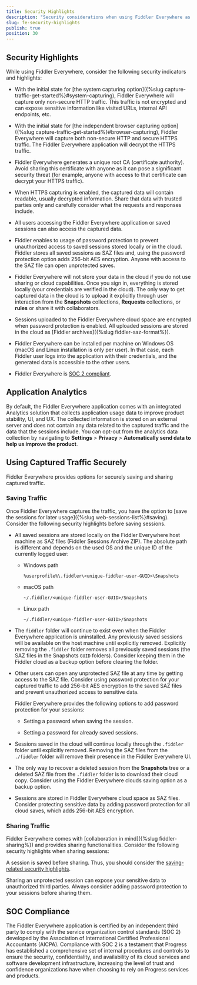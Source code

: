 ```yaml
---
title: Security Highlights
description: "Security considerations when using Fiddler Everywhere as a proxy."
slug: fe-security-highlights
publish: true
position: 30
---
```



## Security Highlights

While using Fiddler Everywhere, consider the following security indicators and highlights:

- With the initial state for [the system capturing option]({%slug capture-traffic-get-started%}#system-capturing), Fiddler Everywhere will capture only non-secure HTTP traffic. This traffic is not encrypted and can expose sensitive information like visited URLs, internal API endpoints, etc.

- With the initial state for [the independent browser capturing option]({%slug capture-traffic-get-started%}#browser-capturing), Fiddler Everywhere will capture both non-secure HTTP and secure HTTPS traffic. The Fiddler Everywhere application will decrypt the HTTPS traffic.

- Fiddler Everywhere generates a unique root CA (certificate authority). Avoid sharing this certificate with anyone as it can pose a significant security threat (for example, anyone with access to that certificate can decrypt your HTTPS traffic).

- When HTTPS capturing is enabled, the captured data will contain readable, usually decrypted information. Share that data with trusted parties only and carefully consider what the requests and responses include.

- All users accessing the Fiddler Everywhere application or saved sessions can also access the captured data.

- Fiddler enables to usage of password protection to prevent unauthorized access to saved sessions stored locally or in the cloud. Fiddler stores all saved sessions as SAZ files and, using the password protection option adds 256-bit AES encryption. Anyone with access to the SAZ file can open unprotected saves.

- Fiddler Everywhere will not store your data in the cloud if you do not use sharing or cloud capabilities. Once you sign in, everything is stored locally (your credentials are verified in the cloud). The only way to get captured data in the cloud is to upload it explicitly through user interaction from the **Snapshots** collections, **Requests** collections, or **rules** or share it with collaborators.

- Sessions uploaded to the Fiddler Everywhere cloud space are encrypted when password protection is enabled. All uploaded sessions are stored in the cloud as [Fiddler archives]({%slug fiddler-saz-format%}).

- Fiddler Everywhere can be installed per machine on Windows OS (macOS and Linux installation is only per user). In that case,  each Fiddler user logs into the application with their credentials, and the generated data is accessible to the other users.

- Fiddler Everywhere is [SOC 2 compliant](#soc-compliance).


## Application Analytics

By default, the Fiddler Everywhere application comes with an integrated Analytics solution that collects application usage data to improve product stability, UI, and UX. The collected information is stored on an external server and does not contain any data related to the captured traffic and the data that the sessions include. You can opt-out from the analytics data collection by navigating to **Settings** > **Privacy** > **Automatically send data to help us improve the product**.

## Using Captured Traffic Securely

Fiddler Everywhere provides options for securely saving and sharing captured traffic.

### Saving Traffic

Once Fiddler Everywhere captures the traffic, you have the option to [save the sessions for later usage]({%slug web-sessions-list%}#saving). Consider the following security highlights before saving sessions.

- All saved sessions are stored locally on the Fiddler Everywhere host machine as SAZ files (Fiddler Sessions Archive ZIP). The absolute path is different and depends on the used OS and the unique ID of the currently logged user:

    * Windows path
        ```curl
        %userprofile%\.fiddler\<unique-fiddler-user-GUID>\Snapshots
        ```

    * macOS path

        ```curl
        ~/.fiddler/<unique-fiddler-user-GUID>/Snapshots
        ```

    * Linux path

        ```curl
        ~/.fiddler/<unique-fiddler-user-GUID>/Snapshots
        ```

- The `fiddler` folder will continue to exist even when the Fiddler Everywhere application is uninstalled. Any previously saved sessions will be available on the host machine until explicitly removed. Explicitly removing the `.fiddler` folder removes all previously saved sessions (the SAZ files in the Snapshots `GUID` folders). Consider keeping them in the Fiddler cloud as a backup option before clearing the folder.

- Other users can open any unprotected SAZ file at any time by getting access to the SAZ file. Consider using password protection for your captured traffic to add 256-bit AES encryption to the saved SAZ files and prevent unauthorized access to sensitive data.

  Fiddler Everywhere provides the following options to add password protection for your sessions:

    * Setting a password when saving the session.

    * Setting a password for already saved sessions.

- Sessions saved in the cloud will continue locally through the `.fiddler` folder until explicitly removed. Removing the SAZ files from the `./fiddler` folder will remove their presence in the Fiddler Everywhere UI.

- The only way to recover a deleted session from the **Snapshots** tree or a deleted SAZ file from the `.fiddler` folder is to download their cloud copy. Consider using the Fiddler Everywhere clouds saving option as a backup option.

- Sessions are stored in Fiddler Everywhere cloud space as SAZ files. Consider protecting sensitive data by adding password protection for all cloud saves, which adds 256-bit AES encryption.

### Sharing Traffic

Fiddler Everywhere comes with [collaboration in mind]({%slug fiddler-sharing%}) and provides sharing functionalities. Consider the following security highlights when sharing sessions:

A session is saved before sharing. Thus, you should consider the [saving-related security highlights](#saving-traffic).

Sharing an unprotected session can expose your sensitive data to unauthorized third parties. Always consider adding password protection to your sessions before sharing them.

## SOC Compliance

The Fiddler Everywhere application is certified by an independent third party to comply with the service organization control standards (SOC 2) developed by the Association of International Certified Professional Accountants (AICPA). Compliance with SOC 2 is a testament that Progress has established a comprehensive set of internal procedures and controls to ensure the security, confidentiality, and availability of its cloud services and software development infrastructure, increasing the level of trust and confidence organizations have when choosing to rely on Progress services and products.